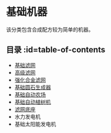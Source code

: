 # 基础机器

该分类包含合成配方较为简单的机器。

## 目录 :id=table-of-contents

- [基础滤网](/Strainer)
- [高级滤网](/Strainer)
- [强化合金滤网](/Strainer)
- [基础圆石生成器](/Cobblestone-Generator)
- [基础自动农场](Virtual-Farm)
- [基础自动植树机](/Tree-Grower)
- [滤网底座](/Strainer)
- 水力发电机
- 基础太阳能发电机
